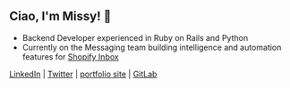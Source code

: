 ## Ciao, I'm Missy! 👋

- Backend Developer experienced in Ruby on Rails and Python
- Currently on the Messaging team building intelligence and automation features for [Shopify Inbox](https://www.shopify.com/inbox)

[LinkedIn](https://www.linkedin.com/in/missydavies/) | 
[Twitter](https://twitter.com/missy_davies_) | 
[portfolio site](https://missy-davies.github.io/) |
[GitLab](https://gitlab.com/missy-davies)
